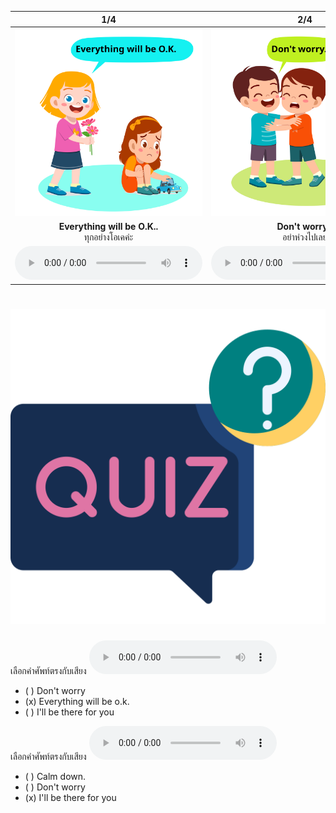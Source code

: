 <div class="carrousel">


|1/4|2/4|3/4|4/4|
| :----: | :----: | :----: | :----: |
|![](/media/img/Encouragement__Everything&#x20;will&#x20;be&#x20;O.K..svg)|![](/media/img/Encouragement__Don't&#x20;worry.svg)|![](/media/img/Encouragement__I'll&#x20;be&#x20;there&#x20;for&#x20;you.svg)|![](/media/img/Encouragement__Calm&#x20;down..svg)|
|**Everything will be O.K..**<br>ทุกอย่างโอเคค่ะ|**Don't worry?**<br>อย่าห่วงไปเลย|**I'll be there for you.**<br>ฉันจะอยู่ที่นั่นเพื่อคุณ|**Calm down..**<br>ใจเย็นก่อน|
|![](/media/audio/Everything&#x20;will&#x20;be&#x20;O.K..mp3)|![](/media/audio/Don't&#x20;worry.mp3)|![](/media/audio/I'll&#x20;be&#x20;there&#x20;for&#x20;you.mp3)|![](/media/audio/Calm&#x20;down..mp3)|

</div>



# ![icon](/media/icons/quiz.svg) 


เลือกคำศัพท์ตรงกับเสียง ![](/media/audio/Everything&#x20;will&#x20;be&#x20;O.K..mp3) 
 - ( ) Don't worry
 - (x) Everything will be o.k.
 - ( ) I'll be there for you


เลือกคำศัพท์ตรงกับเสียง ![](/media/audio/I'll&#x20;be&#x20;there&#x20;for&#x20;you.mp3) 
 - ( ) Calm down.
 - ( ) Don't worry
 - (x) I'll be there for you

